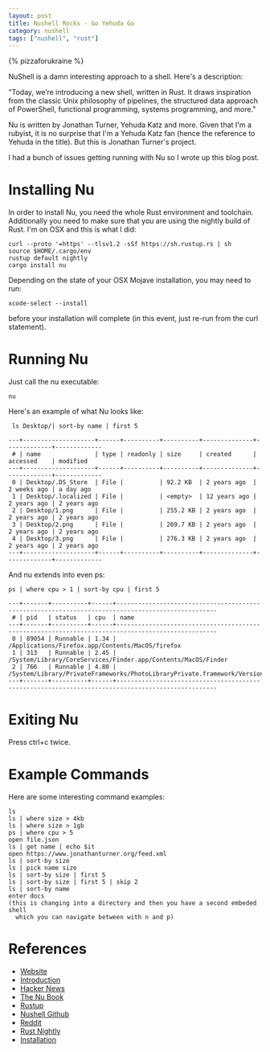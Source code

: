 ```yaml
---
layout: post
title: Nushell Rocks - Go Yehuda Go
category: nushell
tags: ["nushell", "rust"]
---
```

{% pizzaforukraine  %}

NuShell is a damn interesting approach to a shell.  Here's a description:

"Today, we’re introducing a new shell, written in Rust. It draws inspiration from the classic Unix philosophy of pipelines, the structured data approach of PowerShell, functional programming, systems programming, and more."

Nu is written by Jonathan Turner, Yehuda Katz and more.  Given that I'm a rubyist, it is no surprise that I'm a Yehuda Katz fan (hence the reference to Yehuda in the title).  But this is Jonathan Turner's project.

I had a bunch of issues getting running with Nu so I wrote up this blog post.  
# Installing Nu

In order to install Nu, you need the whole Rust environment and toolchain.  Additionally you need to make sure that you are using the nightly build of Rust.  I'm on OSX and this is what I did:

    curl --proto '=https' --tlsv1.2 -sSf https://sh.rustup.rs | sh
    source $HOME/.cargo/env
    rustup default nightly
    cargo install nu

Depending on the state of your OSX Mojave installation, you may need to run:

    xcode-select --install
    
before your installation will complete (in this event, just re-run from the curl statement).

# Running Nu

Just call the nu executable:

    nu

Here's an example of what Nu looks like:

     ls Desktop/| sort-by name | first 5

    ---+--------------------+------+----------+----------+--------------+-------------+-------------
     # | name               | type | readonly | size     | created      | accessed    | modified 
    ---+--------------------+------+----------+----------+--------------+-------------+-------------
     0 | Desktop/.DS_Store  | File |          | 92.2 KB  | 2 years ago  | 2 weeks ago | a day ago 
     1 | Desktop/.localized | File |          | <empty>  | 12 years ago | 2 years ago | 2 years ago 
     2 | Desktop/1.png      | File |          | 255.2 KB | 2 years ago  | 2 years ago | 2 years ago 
     3 | Desktop/2.png      | File |          | 269.7 KB | 2 years ago  | 2 years ago | 2 years ago 
     4 | Desktop/3.png      | File |          | 276.3 KB | 2 years ago  | 2 years ago | 2 years ago 
    ---+--------------------+------+----------+----------+--------------+-------------+-------------

And nu extends into even ps:

    ps | where cpu > 1 | sort-by cpu | first 5

    ---+-------+----------+------+--------------------------------------------------------------------------------------------------
     # | pid   | status   | cpu  | name 
    ---+-------+----------+------+--------------------------------------------------------------------------------------------------
     0 | 89054 | Runnable | 1.34 | /Applications/Firefox.app/Contents/MacOS/firefox 
     1 | 313   | Runnable | 2.45 | /System/Library/CoreServices/Finder.app/Contents/MacOS/Finder 
     2 | 766   | Runnable | 4.80 | /System/Library/PrivateFrameworks/PhotoLibraryPrivate.framework/Versions/A/Support/photolibraryd 
    ---+-------+----------+------+--------------------------------------------------------------------------------------------------

# Exiting Nu

Press ctrl+c twice.

# Example Commands

Here are some interesting command examples:

    ls
    ls | where size > 4kb
    ls | where size > 1gb
    ps | where cpu > 5
    open file.json
    ls | get name | echo $it
    open https://www.jonathanturner.org/feed.xml
    ls | sort-by size
    ls | pick name size
    ls | sort-by size | first 5
    ls | sort-by size | first 5 | skip 2
    ls | sort-by name
    enter docs 
    (this is changing into a directory and then you have a second embeded shell 
      which you can navigate between with n and p)

# References
* [Website](http://www.nushell.sh/)
* [Introduction](http://www.jonathanturner.org/2019/08/introducing-nushell.html)
* [Hacker News](https://news.ycombinator.com/item?id=20783006)
* [The Nu Book](https://book.nushell.sh/en/)
* [Rustup](https://rustup.rs/)
* [Nushell Github](https://github.com/nushell/nushell)
* [Reddit](https://www.reddit.com/r/rust/comments/cukfnj/announcing_nushell_a_modern_shell_written_in_rust/)
* [Rust Nightly](https://www.oreilly.com/library/view/rust-programming-by/9781788390637/e07dc768-de29-482e-804b-0274b4bef418.xhtml)
* [Installation](https://book.nushell.sh/en/installation)
